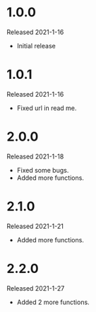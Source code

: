 # 1.0.0

Released 2021-1-16

- Initial release

# 1.0.1

Released 2021-1-16

- Fixed url in read me.

# 2.0.0

Released 2021-1-18

- Fixed some bugs.
- Added more functions.

# 2.1.0

Released 2021-1-21

- Added more functions.

# 2.2.0

Released 2021-1-27

- Added 2 more functions.
